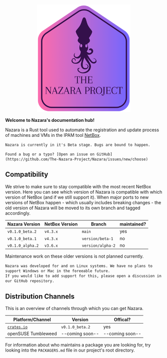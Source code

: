 <p align="center">
    <img src="assets/logo-no-background.png" alt="The Nazara Logo" style="width:60%; max-width:300px;" />
</p>

**Welcome to Nazara's documentation hub!**

Nazara is a Rust tool used to automate the registration and update process of machines and VMs in the
IPAM tool [NetBox](https://netboxlabs.com/docs/netbox/).

```admonish info
Nazara is currently in it's Beta stage. Bugs are bound to happen.
```

```admonish tip
Found a bug or a typo? [Open an issue on GitHub](https://github.com/The-Nazara-Project/Nazara/issues/new/choose)
```

## Compatibility

We strive to make sure to stay compatible with the most recent NetBox version. Here you can see which version
of Nazara is compatible with which version of NetBox (and if we still support it). When major ports to new
versions of NetBox happen - which usually includes breaking changes - the old version of Nazara will be moved
to its own branch and tagged accordingly.

|Nazara Version|NetBox Version|Branch|maintained?|
|-|-|-|-|
|`v0.1.0_beta.2`|`v4.3.x`|`main`|yes|
|`v0.1.0_beta.1`|`v4.3.x`|`version/beta-1`|no|
|`v0.1.0_alpha.2`|`v3.6.x`|`version/alpha-2`|no|

Maintenance work on these older versions is not planned currently.

```admonish warning
Nazara was developed for and on Linux systems. We have no plans to support Windows or Mac in the foreeable future.
If you would like to add support for this, please open a discussion in our GitHub repository.
```

## Distribution Channels

This is an overview of channels through which you can get Nazara.

|Platform/Channel|Version|Offical?|
|-|-|-|
|[`crates.io`](https://crates.io/crates/nazara)|`v0.1.0_beta.2`|yes|
|openSUSE Tumbleweed|--coming soon--|--coming soon--|

For information about who maintains a package you are looking for, try
looking into the `PACKAGERS.md` file in our project's root directory.
